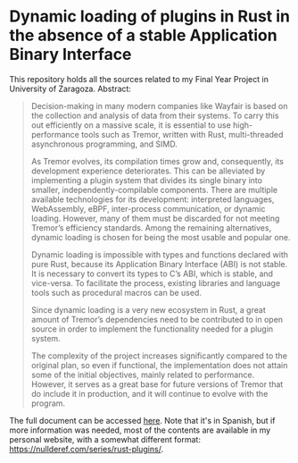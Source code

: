 # Dynamic loading of plugins in Rust in the absence of a stable Application Binary Interface

This repository holds all the sources related to my Final Year Project in
University of Zaragoza. Abstract:

> Decision-making in many modern companies like Wayfair is based on the
> collection and analysis of data from their systems. To carry this out
> efficiently on a massive scale, it is essential to use high-performance tools
> such as Tremor, written with Rust, multi-threaded asynchronous programming,
> and SIMD.
>
> As Tremor evolves, its compilation times grow and, consequently, its
> development experience deteriorates. This can be alleviated by implementing a
> plugin system that divides its single binary into smaller,
> independently-compilable components. There are multiple available technologies
> for its development: interpreted languages, WebAssembly, eBPF, inter-process
> communication, or dynamic loading. However, many of them must be discarded for
> not meeting Tremor’s efficiency standards. Among the remaining alternatives,
> dynamic loading is chosen for being the most usable and popular one.
>
> Dynamic loading is impossible with types and functions declared with pure
> Rust, because its Application Binary Interface (ABI) is not stable. It is
> necessary to convert its types to C’s ABI, which is stable, and vice-versa. To
> facilitate the process, existing libraries and language tools such as
> procedural macros can be used.
> 
> Since dynamic loading is a very new ecosystem in Rust, a great amount of
> Tremor’s dependencies need to be contributed to in open source in order to
> implement the functionality needed for a plugin system.
> 
> The complexity of the project increases significantly compared to the original
> plan, so even if functional, the implementation does not attain some of the
> initial objectives, mainly related to performance. However, it serves as a
> great base for future versions of Tremor that do include it in production, and
> it will continue to evolve with the program.

The full document can be accessed
[here](https://github.com/marioortizmanero/final-year-project/blob/master/main.pdf).
Note that it's in Spanish, but if more information was needed, most of the
contents are available in my personal website, with a somewhat different format:
https://nullderef.com/series/rust-plugins/.
